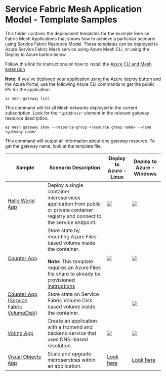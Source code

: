 # Service Fabric Mesh Application Model - Template Samples

This folder contains the deployment templates for the example Service Fabric Mesh Applications that shows how to achieve a particular scenario using Service Fabric Resource Model. These templates can be deployed to Azure Service Fabric Mesh service using Azure Mesh CLI, or using the Deploy to Azure button below.

Follow this link for instructions on how to install the [Azure CLI and Mesh extension](https://docs.microsoft.com/en-us/azure/service-fabric-mesh/service-fabric-mesh-howto-setup-cli)

**Note**:
If you've deployed your application using the Azure deploy button and the Azure Portal, use the following Azure CLI commands to get the public IPs for the application:

``az mesh gateway list``

This command will list all Mesh networks deployed in the current subscription. Look for the ``"ipAddress"`` element in the relevant gateway resource description.

``az mesh gateway show --resource-group <resource group name> --name <gateway name>``

This command will output all information about one gateway resource. To get the gateway name, look at the template file.

|Sample|Scenario Description|Deploy to Azure - Linux|Deploy to Azure - Windows|
|------------|--------------------|-----------------------|-------------------------|
| [Hello World App](./helloworld) | Deploy a single container microservices application from public or private container registry and connect to the service endpoint. | <a href="https://portal.azure.com/#create/Microsoft.Template/uri/https%3A%2F%2Fraw.githubusercontent.com%2FAzure-Samples%2Fservice-fabric-mesh%2Fmaster%2Ftemplates%2Fhelloworld%2Fmesh_rp.linux.json" target="_blank"><img src="https://azuredeploy.net/deploybutton.png"/></a> | <a href="https://portal.azure.com/#create/Microsoft.Template/uri/https%3A%2F%2Fraw.githubusercontent.com%2FAzure-Samples%2Fservice-fabric-mesh%2Fmaster%2Ftemplates%2Fhelloworld%2Fmesh_rp.windows.json" target="_blank"><img src="https://azuredeploy.net/deploybutton.png"/></a> |
| [Counter App](./counter) | Store state by mounting Azure Files based volume inside the container. <br><br> **Note:** This template requires an Azure Files file share to already be provisioned [Instructions](https://docs.microsoft.com/en-us/azure/storage/files/storage-how-to-create-file-share) | <a href="https://portal.azure.com/#create/Microsoft.Template/uri/https%3A%2F%2Fraw.githubusercontent.com%2FAzure-Samples%2Fservice-fabric-mesh%2F2018-09-01-preview%2Ftemplates%2Fcounter%2Fcounter.azurefilesvolume.linux.json" target="_blank"><img src="https://azuredeploy.net/deploybutton.png"/></a> | <a href="https://portal.azure.com/#create/Microsoft.Template/uri/https%3A%2F%2Fraw.githubusercontent.com%2FAzure-Samples%2Fservice-fabric-mesh%2F2018-09-01-preview%2Ftemplates%2Fcounter%2Fcounter.azurefilesvolume.windows.json" target="_blank"><img src="https://azuredeploy.net/deploybutton.png"/></a> |
| [Counter App (Service Fabric VolumeDisk)](./counter) | Store state on Service Fabric Volume Disk based volume inside the container. |  | <a href="https://portal.azure.com/#create/Microsoft.Template/uri/https%3A%2F%2Fraw.githubusercontent.com%2FAzure-Samples%2Fservice-fabric-mesh%2Fmaster%2Ftemplates%2FcounterSFVolumeDisk%2Fsfvd_mesh_rp.windows.json" target="_blank"><img src="https://azuredeploy.net/deploybutton.png"/></a> |
| [Voting App](./voting) | Create an application with a frontend and backend service that uses DNS-based resolution. | <a href="https://portal.azure.com/#create/Microsoft.Template/uri/https%3A%2F%2Fraw.githubusercontent.com%2FAzure-Samples%2Fservice-fabric-mesh%2Fmaster%2Ftemplates%2Fvoting%2Fmesh_rp.linux.json" target="_blank"><img src="https://azuredeploy.net/deploybutton.png"/></a> | <a href="https://portal.azure.com/#create/Microsoft.Template/uri/https%3A%2F%2Fraw.githubusercontent.com%2FAzure-Samples%2Fservice-fabric-mesh%2Fmaster%2Ftemplates%2Fvoting%2Fmesh_rp.windows.json" target="_blank"><img src="https://azuredeploy.net/deploybutton.png"/></a> |
| [Visual Objects App](./visualobjects) | Scale and upgrade microservices within an application.  | [Look here](./visualobjects/)  | [Look here](./visualobjects/) |
